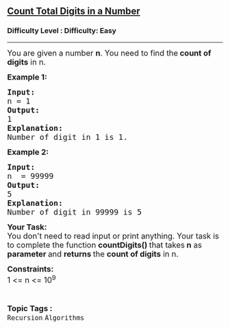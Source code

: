 <h2><a href="https://www.geeksforgeeks.org/problems/count-total-digits-in-a-number/1?page=7&difficulty=Easy&status=unsolved&sortBy=submissions">Count Total Digits in a Number</a></h2><h3>Difficulty Level : Difficulty: Easy</h3><hr><div class="problems_problem_content__Xm_eO"><p><span style="font-size: 18px;">You are given a number <strong>n</strong>. You need to find the<strong> count of digits</strong> in n.</span></p>
<p><span style="font-size: 18px;"><strong>Example 1:</strong></span></p>
<pre><span style="font-size: 18px;"><strong>Input:</strong></span><span style="font-size: 18px;">
n = 1
<strong>Output: <br></strong>1</span><span style="font-size: 18px;"><strong>
Explanation: <br></strong>Number of digit in 1 is 1.</span></pre>
<p><span style="font-size: 18px;"><strong>Example 2:</strong></span></p>
<pre><span style="font-size: 18px;"><strong>Input:</strong></span><span style="font-size: 18px;">
n  = 99999
<strong>Output: <br></strong>5
<strong>Explanation:<br></strong>Number of digit in 99999 is 5</span></pre>
<p><span style="font-size: 18px;"><strong>Your Task:</strong><br>You don't need to read input or print anything. Your task is to complete the function </span><span style="font-size: 18px;"> <strong>countDigits()&nbsp;</strong>that takes<strong> n</strong> as <strong>parameter </strong>and <strong>returns </strong>the <strong>count of digits</strong> in n.</span></p>
<p><strong><span style="font-size: 18px;">Constraints: </span></strong><br><span style="font-size: 18px;">1 &lt;= n &lt;= 10<sup>9</sup></span></p></div><br><p><span style=font-size:18px><strong>Topic Tags : </strong><br><code>Recursion</code>&nbsp;<code>Algorithms</code>&nbsp;